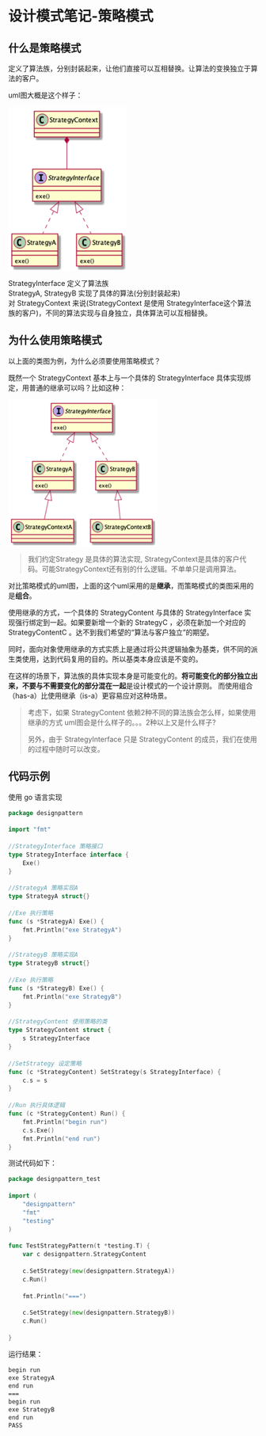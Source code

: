 # 设计模式笔记-策略模式

<!--more-->

## 什么是策略模式
定义了算法族，分别封装起来，让他们直接可以互相替换。让算法的变换独立于算法的客户。


uml图大概是这个样子：
<!--
![](https://raw.githubusercontent.com/dust347/blog_image/master/design-pattern-notes-strategy_pattern/strategy-patterm.png) 
-->

<img src="https://raw.githubusercontent.com/dust347/blog_image/master/design-pattern-notes-strategy-pattern/strategy-patterm.png" width = "240" align=center />

<!--
``` plantuml
 @startuml
interface StrategyInterface {
  exe()
} 
StrategyA : exe()
StrategyB : exe()

StrategyInterface <|.. StrategyA
StrategyInterface <|.. StrategyB

StrategyContext *-- StrategyInterface

@enduml
```
-->

StrategyInterface 定义了算法族  
StrategyA, StrategyB 实现了具体的算法(分别封装起来)  
对 StrategyContext 来说(StrategyContext 是使用 StrategyInterface这个算法族的客户)，不同的算法实现与自身独立，具体算法可以互相替换。

## 为什么使用策略模式
以上面的类图为例，为什么必须要使用策略模式？  

既然一个 StrategyContext 基本上与一个具体的 StrategyInterface 具体实现绑定，用普通的继承可以吗？比如这种：

<!--
![](https://raw.githubusercontent.com/dust347/blog_image/master/design-pattern-notes-strategy_pattern/other.png)
-->
<img src="https://raw.githubusercontent.com/dust347/blog_image/master/design-pattern-notes-strategy-pattern/other.png" width = "300" align=center />

<!--
``` plantuml
@startuml
interface StrategyInterface {
  exe()
} 

StrategyA : exe()
StrategyB : exe()

StrategyInterface <|.. StrategyA
StrategyInterface <|.. StrategyB


StrategyA <|-- StrategyContextA
StrategyB <|-- StrategyContextB

@enduml

```
-->

> 我们约定Strategy 是具体的算法实现, StrategyContext是具体的客户代码。可能StrategyContext还有别的什么逻辑。不单单只是调用算法。

对比策略模式的uml图，上面的这个uml采用的是**继承**，而策略模式的类图采用的是**组合**。

使用继承的方式，一个具体的 StrategyContent 与具体的 StrategyInterface 实现强行绑定到一起。如果要新增一个新的 StrategyC ，必须在新加一个对应的 StrategyContentC 。达不到我们希望的“算法与客户独立”的期望。

同时，面向对象使用继承的方式实质上是通过将公共逻辑抽象为基类，供不同的派生类使用，达到代码复用的目的。所以基类本身应该是不变的。



在这样的场景下，算法族的具体实现本身是可能变化的。**将可能变化的部分独立出来，不要与不需要变化的部分混在一起**是设计模式的一个设计原则。
而使用组合（has-a）比使用继承（is-a）更容易应对这种场景。
> 考虑下，如果 StrategyContent 依赖2种不同的算法族会怎么样，如果使用继承的方式 uml图会是什么样子的。。。2种以上又是什么样子?
> 
> 另外，由于 StrategyInterface 只是 StrategyContent 的成员，我们在使用的过程中随时可以改变。


## 代码示例
使用 go 语言实现
``` go
package designpattern

import "fmt"

//StrategyInterface 策略接口
type StrategyInterface interface {
	Exe()
}

//StrategyA 策略实现A
type StrategyA struct{}

//Exe 执行策略
func (s *StrategyA) Exe() {
	fmt.Println("exe StrategyA")
}

//StrategyB 策略实现A
type StrategyB struct{}

//Exe 执行策略
func (s *StrategyB) Exe() {
	fmt.Println("exe StrategyB")
}

//StrategyContent 使用策略的类
type StrategyContent struct {
	s StrategyInterface
}

//SetStrategy 设定策略
func (c *StrategyContent) SetStrategy(s StrategyInterface) {
	c.s = s
}

//Run 执行具体逻辑
func (c *StrategyContent) Run() {
	fmt.Println("begin run")
	c.s.Exe()
	fmt.Println("end run")
}
```


测试代码如下：
```go
package designpattern_test

import (
	"designpattern"
	"fmt"
	"testing"
)

func TestStrategyPattern(t *testing.T) {
	var c designpattern.StrategyContent

	c.SetStrategy(new(designpattern.StrategyA))
	c.Run()

	fmt.Println("===")

	c.SetStrategy(new(designpattern.StrategyB))
	c.Run()

}
```

运行结果：
```
begin run
exe StrategyA
end run
===
begin run
exe StrategyB
end run
PASS
```


